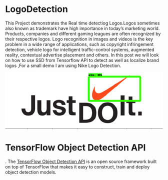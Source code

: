 # LogoDetection

This Project demonstrates the Real time detectiog Logos.Logos sometimes also known as trademark have high importance in today’s marketing world. Products, companies and different gaming leagues are often recognized by their respective logos. Logo recognition in images and videos is the key problem in a wide range of applications, such as copyright infringement detection, vehicle logo for intelligent traffic-control systems, augmented reality, contextual advertise placement and others. In this post we will look on how to use SSD from Tensorflow API to detect as well as localize brand logos ,For a small demo I am using Nike Logo Detection.




<p align="center">
    <img src="sample/Screenshot from 2019-08-29 21-22-18.png" width=600></br>    
</p>




# TensorFlow Object Detection API

. The [TensorFlow Object Detection API](https://github.com/tensorflow/models/tree/master/research/object_detection) is an open source framework built on top of TensorFlow that makes it easy to construct, train and deploy object detection models.



